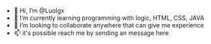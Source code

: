 - 👋 Hi, I’m @Luolgx
- 🌱 I’m currently learning  programming with logic, HTML, CSS, JAVA
- 💞️ I’m looking to collaborate anywhere that can give me experience
- 📫 it's possible reach me by sending an message here
